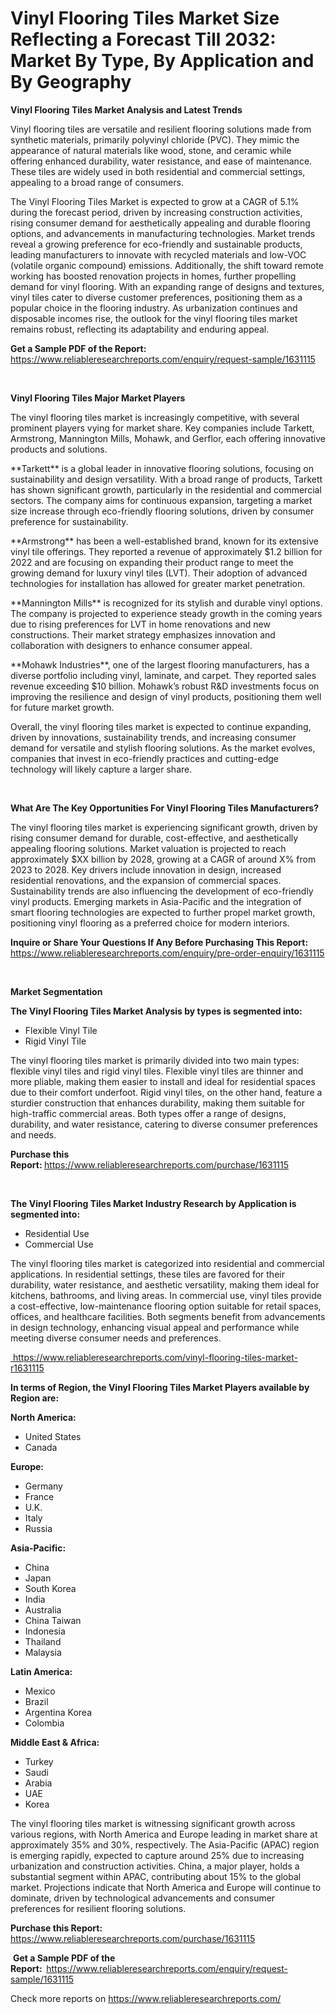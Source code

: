 <p><h1>Vinyl Flooring Tiles Market Size Reflecting a Forecast Till 2032: Market By Type, By Application and By Geography</h1></p><p><strong>Vinyl Flooring Tiles Market Analysis and Latest Trends</strong></p>
<p><p>Vinyl flooring tiles are versatile and resilient flooring solutions made from synthetic materials, primarily polyvinyl chloride (PVC). They mimic the appearance of natural materials like wood, stone, and ceramic while offering enhanced durability, water resistance, and ease of maintenance. These tiles are widely used in both residential and commercial settings, appealing to a broad range of consumers.</p><p>The Vinyl Flooring Tiles Market is expected to grow at a CAGR of 5.1% during the forecast period, driven by increasing construction activities, rising consumer demand for aesthetically appealing and durable flooring options, and advancements in manufacturing technologies. Market trends reveal a growing preference for eco-friendly and sustainable products, leading manufacturers to innovate with recycled materials and low-VOC (volatile organic compound) emissions. Additionally, the shift toward remote working has boosted renovation projects in homes, further propelling demand for vinyl flooring. With an expanding range of designs and textures, vinyl tiles cater to diverse customer preferences, positioning them as a popular choice in the flooring industry. As urbanization continues and disposable incomes rise, the outlook for the vinyl flooring tiles market remains robust, reflecting its adaptability and enduring appeal.</p></p>
<p><strong>Get a Sample PDF of the Report:&nbsp;</strong> <a href="https://www.reliableresearchreports.com/enquiry/request-sample/1631115?utm_campaign=31&utm_medium=2&utm_source=Github&utm_content=ia&utm_term=30012025&utm_id=vinyl-flooring-tiles">https://www.reliableresearchreports.com/enquiry/request-sample/1631115</a></p>
<p>&nbsp;</p>
<p><strong>Vinyl Flooring Tiles Major Market Players</strong></p>
<p><p>The vinyl flooring tiles market is increasingly competitive, with several prominent players vying for market share. Key companies include Tarkett, Armstrong, Mannington Mills, Mohawk, and Gerflor, each offering innovative products and solutions.</p><p>**Tarkett** is a global leader in innovative flooring solutions, focusing on sustainability and design versatility. With a broad range of products, Tarkett has shown significant growth, particularly in the residential and commercial sectors. The company aims for continuous expansion, targeting a market size increase through eco-friendly flooring solutions, driven by consumer preference for sustainability.</p><p>**Armstrong** has been a well-established brand, known for its extensive vinyl tile offerings. They reported a revenue of approximately $1.2 billion for 2022 and are focusing on expanding their product range to meet the growing demand for luxury vinyl tiles (LVT). Their adoption of advanced technologies for installation has allowed for greater market penetration.</p><p>**Mannington Mills** is recognized for its stylish and durable vinyl options. The company is projected to experience steady growth in the coming years due to rising preferences for LVT in home renovations and new constructions. Their market strategy emphasizes innovation and collaboration with designers to enhance consumer appeal.</p><p>**Mohawk Industries**, one of the largest flooring manufacturers, has a diverse portfolio including vinyl, laminate, and carpet. They reported sales revenue exceeding $10 billion. Mohawk’s robust R&D investments focus on improving the resilience and design of vinyl products, positioning them well for future market growth.</p><p>Overall, the vinyl flooring tiles market is expected to continue expanding, driven by innovations, sustainability trends, and increasing consumer demand for versatile and stylish flooring solutions. As the market evolves, companies that invest in eco-friendly practices and cutting-edge technology will likely capture a larger share.</p></p>
<p>&nbsp;</p>
<p><strong>What Are The Key Opportunities For Vinyl Flooring Tiles Manufacturers?</strong></p>
<p><p>The vinyl flooring tiles market is experiencing significant growth, driven by rising consumer demand for durable, cost-effective, and aesthetically appealing flooring solutions. Market valuation is projected to reach approximately $XX billion by 2028, growing at a CAGR of around X% from 2023 to 2028. Key drivers include innovation in design, increased residential renovations, and the expansion of commercial spaces. Sustainability trends are also influencing the development of eco-friendly vinyl products. Emerging markets in Asia-Pacific and the integration of smart flooring technologies are expected to further propel market growth, positioning vinyl flooring as a preferred choice for modern interiors.</p></p>
<p><strong>Inquire or Share Your Questions If Any Before Purchasing This Report:</strong> <a href="https://www.reliableresearchreports.com/enquiry/pre-order-enquiry/1631115?utm_campaign=31&utm_medium=2&utm_source=Github&utm_content=ia&utm_term=30012025&utm_id=vinyl-flooring-tiles">https://www.reliableresearchreports.com/enquiry/pre-order-enquiry/1631115</a></p>
<p>&nbsp;</p>
<p><strong>Market Segmentation</strong></p>
<p><strong>The Vinyl Flooring Tiles Market Analysis by types is segmented into:</strong></p>
<p><ul><li>Flexible Vinyl Tile</li><li>Rigid Vinyl Tile</li></ul></p>
<p><p>The vinyl flooring tiles market is primarily divided into two main types: flexible vinyl tiles and rigid vinyl tiles. Flexible vinyl tiles are thinner and more pliable, making them easier to install and ideal for residential spaces due to their comfort underfoot. Rigid vinyl tiles, on the other hand, feature a sturdier construction that enhances durability, making them suitable for high-traffic commercial areas. Both types offer a range of designs, durability, and water resistance, catering to diverse consumer preferences and needs.</p></p>
<p><strong>Purchase this Report:&nbsp;</strong><a href="https://www.reliableresearchreports.com/purchase/1631115?utm_campaign=31&utm_medium=2&utm_source=Github&utm_content=ia&utm_term=30012025&utm_id=vinyl-flooring-tiles">https://www.reliableresearchreports.com/purchase/1631115</a></p>
<p>&nbsp;</p>
<p><strong>The Vinyl Flooring Tiles Market Industry Research by Application is segmented into:</strong></p>
<p><ul><li>Residential Use</li><li>Commercial Use</li></ul></p>
<p><p>The vinyl flooring tiles market is categorized into residential and commercial applications. In residential settings, these tiles are favored for their durability, water resistance, and aesthetic versatility, making them ideal for kitchens, bathrooms, and living areas. In commercial use, vinyl tiles provide a cost-effective, low-maintenance flooring option suitable for retail spaces, offices, and healthcare facilities. Both segments benefit from advancements in design technology, enhancing visual appeal and performance while meeting diverse consumer needs and preferences.</p></p>
<p><a href="https://www.reliableresearchreports.com/vinyl-flooring-tiles-market-r1631115?utm_campaign=31&utm_medium=2&utm_source=Github&utm_content=ia&utm_term=30012025&utm_id=vinyl-flooring-tiles">&nbsp;https://www.reliableresearchreports.com/vinyl-flooring-tiles-market-r1631115</a></p>
<p><strong>In terms of Region, the Vinyl Flooring Tiles Market Players available by Region are:</strong></p>
<p>
    <p> <strong> North America: </strong>
        <ul>
            <li>United States</li>
            <li>Canada</li>
        </ul>
        </p> 
    <p> <strong> Europe: </strong>
        <ul>
            <li>Germany</li>
            <li>France</li>
            <li>U.K.</li>
            <li>Italy</li>
            <li>Russia</li>
        </ul>
        </p> 
    <p> <strong> Asia-Pacific: </strong>
        <ul>
            <li>China</li>
            <li>Japan</li>
            <li>South Korea</li>
            <li>India</li>
            <li>Australia</li>
            <li>China Taiwan</li>
            <li>Indonesia</li>
            <li>Thailand</li>
            <li>Malaysia</li>
        </ul>
        </p> 
    <p> <strong> Latin America: </strong>
        <ul>
            <li>Mexico</li>
            <li>Brazil</li>
            <li>Argentina Korea</li>
            <li>Colombia</li>
        </ul>
        </p> 
    <p> <strong> Middle East & Africa: </strong>
        <ul>
            <li>Turkey</li>
            <li>Saudi</li>
            <li>Arabia</li>
            <li>UAE</li>
            <li>Korea</li>
        </ul>
    </p>
    </p>
<p><p>The vinyl flooring tiles market is witnessing significant growth across various regions, with North America and Europe leading in market share at approximately 35% and 30%, respectively. The Asia-Pacific (APAC) region is emerging rapidly, expected to capture around 25% due to increasing urbanization and construction activities. China, a major player, holds a substantial segment within APAC, contributing about 15% to the global market. Projections indicate that North America and Europe will continue to dominate, driven by technological advancements and consumer preferences for resilient flooring solutions.</p></p>
<p><strong>Purchase this Report: </strong><a href="https://www.reliableresearchreports.com/purchase/1631115?utm_campaign=31&utm_medium=2&utm_source=Github&utm_content=ia&utm_term=30012025&utm_id=vinyl-flooring-tiles">https://www.reliableresearchreports.com/purchase/1631115</a></p>
<p>&nbsp;<strong>Get a Sample PDF of the Report:&nbsp;&nbsp;</strong><a href="https://www.reliableresearchreports.com/enquiry/request-sample/1631115?utm_campaign=31&utm_medium=2&utm_source=Github&utm_content=ia&utm_term=30012025&utm_id=vinyl-flooring-tiles">https://www.reliableresearchreports.com/enquiry/request-sample/1631115</a></p>
<p><strong></strong></p>
<p>Check more reports on <a href="https://www.reliableresearchreports.com/?utm_campaign=31&utm_medium=2&utm_source=Github&utm_content=ia&utm_term=30012025&utm_id=vinyl-flooring-tiles">https://www.reliableresearchreports.com/</a></p>